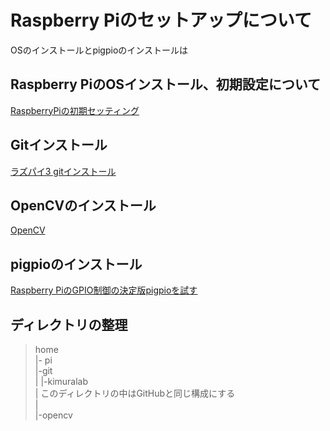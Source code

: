 # Raspberry Piのセットアップについて

OSのインストールとpigpioのインストールは

## Raspberry PiのOSインストール、初期設定について

[RaspberryPiの初期セッティング](https://qiita.com/S_ODA/items/3600b4492747e66f5df7)

## Gitインストール
  
[ラズパイ3 gitインストール](https://qiita.com/natacom/items/63cca20e24e3e864e485)


## OpenCVのインストール

[OpenCV](https://qiita.com/nanbuwks/items/422eb405ceef84826ab4)

## pigpioのインストール

[Raspberry PiのGPIO制御の決定版pigpioを試す](https://karaage.hatenadiary.jp/entry/2017/02/10/073000)

## ディレクトリの整理

> home  
> |- pi  
>   |-git  
>   |  |-kimuralab  
>   |    このディレクトリの中はGitHubと同じ構成にする  
>   |  
>   |-opencv
